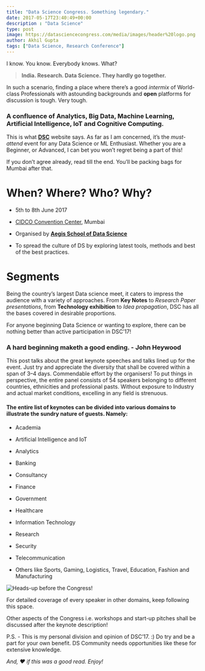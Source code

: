 ```yaml
---
title: "Data Science Congress. Something legendary."
date: 2017-05-17T23:40:49+00:00
description : "Data Science"
type: post
image: https://datasciencecongress.com/media/images/header%20logo.png
author: Akhil Gupta
tags: ["Data Science, Research Conference"]
---
```


I know. You know. Everybody knows. What?

> **India. Research. Data Science. They hardly go together.**

In such a scenario, finding a place where there’s a good _intermix_ of World-class Professionals with astounding backgrounds and **open** platforms for discussion is tough. Very tough.

### A confluence of Analytics, Big Data, Machine Learning, Artificial Intelligence, IoT and Cognitive Computing.

This is what [**DSC**](http://datasciencecongress.com/) website says. As far as I am concerned, it’s the _must-attend_ event for any Data Science or ML Enthusiast. Whether you are a Beginner, or Advanced, I can bet you won’t regret being a part of this!

If you don’t agree already, read till the end. You’ll be packing bags for Mumbai after that.

# When? Where? Who? Why?

- 5th to 8th June 2017

- [CIDCO Convention Center](https://www.google.co.in/maps/place/CIDCO+Exhibition+Centre/@19.0675154,72.9928806,17z/data=!3m1!4b1!4m5!3m4!1s0x3be7c14b601c494b:0xdfab40fcbc54e3b6!8m2!3d19.0675154!4d72.9950693), Mumbai

- Organised by [**Aegis School of Data Science**](http://www.aegis.edu.in/)

- To spread the culture of DS by exploring latest tools, methods and best of the best practices.

# Segments

Being the country’s largest Data science meet, it caters to impress the audience with a variety of approaches. From **Key Notes** to _Research Paper presentations_, from **Technology exhibition** to _Idea propagation_, DSC has all the bases covered in desirable proportions.

For anyone beginning Data Science or wanting to explore, there can be nothing better than active participation in DSC’17!

### A hard beginning maketh a good ending. - John Heywood

This post talks about the great keynote speeches and talks lined up for the event. Just try and appreciate the diversity that shall be covered within a span of 3–4 days. Commendable effort by the organisers!
To put things in perspective, the entire panel consists of 54 speakers belonging to different countries, ethnicities and professional pasts. Without exposure to Industry and actual market conditions, excelling in any field is strenuous.

#### The entire list of keynotes can be divided into various domains to illustrate the sundry nature of guests. Namely:

- Academia

- Artificial Intelligence and IoT

- Analytics

- Banking

- Consultancy

- Finance

- Government

- Healthcare

- Information Technology

- Research

- Security

- Telecommunication

- Others like Sports, Gaming, Logistics, Travel, Education, Fashion and Manufacturing

![**Heads-up before the Congress!**](https://cdn-images-1.medium.com/max/1288/1*GPSE7y3t1jb-4JeBabNdtA.png)

For detailed coverage of every speaker in other domains, keep following this space.

Other aspects of the Congress i.e. workshops and start-up pitches shall be discussed after the keynote description!

P.S. - This is my personal division and opinion of DSC’17. :)
Do try and be a part for your own benefit. DS Community needs opportunities like these for extensive knowledge.

_And, ❤ if this was a good read. Enjoy!_
